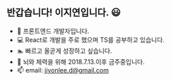 ## 반갑습니다! 이지연입니다. 😃
- 🌱 프론트엔드 개발자입니다.
- 💻 React로 개발을 주로 했으며 TS를 공부하고 있습니다.
- 🏊 빠르고 올곧게 성장하고 싶습니다.
- 🍺 뇌와 체력을 위해 2018.7.13.이후 금주중입니다.
- 📫 email: jiyonlee.d@gmail.com

<!---
Yonyas/Yonyas is a ✨ special ✨ repository because its `README.md` (this file) appears on your GitHub profile.
You can click the Preview link to take a look at your changes.
--->
